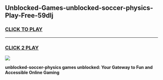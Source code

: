
## Unblocked-Games-unblocked-soccer-physics-Play-Free-59dlj
<h3>
<a href="https://premium76.site?title=unblocked-soccer-physics&ref=23A">CLICK TO PLAY</a></h3>
<hr>

<h3>
<a href="https://premium76.site?title=unblocked-soccer-physics&ref=23A">CLICK 2 PLAY</a>
  
</h3>

<a href="https://premium76.site?title=unblocked-soccer-physics&ref=23A"><img src="https://clearcache.store/games.png"></a>


**unblocked-soccer-physics games unblocked: Your Gateway to Fun and Accessible Online Gaming**
